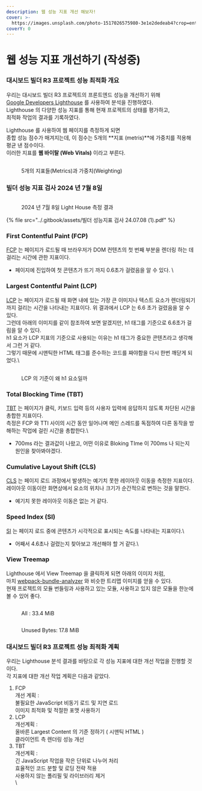 ```yaml
---
description: 웹 성능 지표 개선 해보자!
cover: >-
  https://images.unsplash.com/photo-1517026575980-3e1e2dedeab4?crop=entropy&cs=srgb&fm=jpg&ixid=M3wxOTcwMjR8MHwxfHNlYXJjaHw1fHxHYXVnZXxlbnwwfHx8fDE3MjA1OTMzMTd8MA&ixlib=rb-4.0.3&q=85
coverY: 0
---
```


# 웹 성능 지표 개선하기 (작성중)

### 대시보드 빌더 R3 프로젝트 성능 최적화 개요

우리는 대시보드 빌더 R3 프로젝트의 프론트엔드 성능을 개선하기 위해 \
[Google Developers Lighthouse](https://developer.chrome.com/docs/lighthouse) 를 사용하여 분석을 진행하였다.\
Lighthouse 의 다양한 성능 지표를 통해 현재 프로젝트의 상태를 평가하고, \
최적화 작업의 결과를 기록하였다.



Lighthouse 를 사용하여 웹 페이지를 측정하게 되면 \
종합 성능 점수가 매겨지는데, 이 점수는 5개의 **지표 (metris)**에 가중치를 적용해 평균 낸 점수이다.\
이러한 지표를 **웹 바이탈 (Web Vitals)** 이라고 부른다.

<figure><img src="../.gitbook/assets/image (2) (1) (1) (1) (1) (1).png" alt=""><figcaption><p>5개의 지표들(Metrics)과 가중치(Weighting)</p></figcaption></figure>

### 빌더 성능 지표 검사 2024 년 7월 8일

<figure><img src="../.gitbook/assets/image (10).png" alt=""><figcaption><p>2024 년 7월 8일 Light House 측정 결과</p></figcaption></figure>

{% file src="../.gitbook/assets/빌더 성능지표 검사 24.07.08 (1).pdf" %}

### First Contentful Paint (FCP)

[FCP](https://developer.chrome.com/docs/lighthouse/performance/first-contentful-paint) 는 페이지가 로드될 때 브라우저가 DOM 컨텐츠의 첫 번째 부분을 렌더링 하는 데 걸리는 시간에 관한 지표이다.

* 페이지에 진입하여 첫 콘텐츠가 뜨기 까지 0.6초가 걸렸음을 알 수 있다. \


### Largest Contentful Paint (LCP)

[LCP](https://developer.chrome.com/docs/lighthouse/performance/lighthouse-largest-contentful-paint) 는 페이지가 로드될 때 화면 내에 있는 가장 큰 이미지나 텍스트 요소가 렌더링되기까지 걸리는 시간을 나타내는 지표이다. 위 결과에서 LCP 는 6.6 초가 걸렸음을 알 수 있다.\
그런데 아래의 이미지를 같이 참조하여 보면 알겠지만, h1 태그를 기준으로 6.6초가 걸림을 알 수 있다.\
h1 요소가 LCP 지표의 기준으로 사용되는 이유는 h1 태그가 중요한 콘텐츠라고 생각해서 그런 거 같다.\
그렇기 때문에 시맨틱한 HTML 태그를 준수하는 코드를 짜야함을 다시 한번 깨닫게 되었다.\


<figure><img src="../.gitbook/assets/image (6) (1).png" alt=""><figcaption><p>LCP 의 기준이 왜 h1 요소일까</p></figcaption></figure>

### Total Blocking Time (TBT)

[TBT](https://developer.chrome.com/docs/lighthouse/performance/lighthouse-largest-contentful-paint) 는 페이지가 클릭, 키보드 입력 등의 사용자 입력에 응답하지 않도록 차단된 시간을 총합한 지표이다.\
측정은 FCP 와 TTI 사이의 시간 동안 일어나며 메인 스레드를 독점하여 다른 동작을 방해하는 작업에 걸린 시간을 총합한다.\


* 700ms 라는 결과값이 나왔고, 어떤 이유로 Bloking TIme 이 700ms 나 되는지 원인을 찾아봐야겠다.



### Cumulative Layout Shift (CLS)

[CLS](https://web.dev/articles/cls) 는 페이지 로드 과정에서 발생하는 예기치 못한 레이아웃 이동을 측정한 지표이다. 레이아웃 이동이란 화면상에서 요소의 위치나 크기가 순간적으로 변하는 것을 말한다.



* 예기치 못한 레이아웃 이동은 없는 거 같다.



### Speed Index (SI)

[SI](https://developer.chrome.com/docs/lighthouse/performance/speed-index) 는 페이지 로드 중에 콘텐츠가 시각적으로 표시되는 속도를 나타내는 지표이다.\


* 어째서 4.6초나 걸렸는지 찾아보고 개선해야 할 거 같다.\


### View Treemap

Lighthouse 에서 View Treemap 을 클릭하게 되면 아래의 이미지 처럼,\
마치 [webpack-bundle-analyzer](https://www.npmjs.com/package/webpack-bundle-analyzer) 와 비슷한 트리맵 이미지를 얻을 수 있다. \
현재 프로젝트의 모듈 번들링과 사용하고 있는 모듈, 사용하고 있지 않은 모듈을 한눈에 볼 수 있어 좋다.



<figure><img src="../.gitbook/assets/image (8).png" alt=""><figcaption><p>All : 33.4 MiB</p></figcaption></figure>

<figure><img src="../.gitbook/assets/image (3) (1) (1) (1) (1).png" alt=""><figcaption><p>Unused Bytes: 17.8 MiB</p></figcaption></figure>



### 대시보드 빌더 R3 프로젝트 성능 최적화 계획

우리는 Lighthouse 분석 결과를 바탕으로 각 성능 지표에 대한 개선 작업을 진행할 것이다.\
각 지표에 대한 개선 작업 계획은 다음과 같았다.



1. FCP\
   개선 계획 : \
   불필요한 JavaScript 비동기 로드 및 지연 로드\
   이미지 최적화 및 적절한 포맷 사용하기
2. LCP\
   개선계획 : \
   올바른 Largest Content 의 기준 정하기 ( 시맨틱 HTML )\
   클라이언트 측 렌더링 성능 개선
3. TBT\
   개선계획 : \
   긴 JavaScript 작업을 작은 단위로 나누어 처리\
   효율적인 코드 분할 및 로딩 전략 적용\
   사용하지 않는 폴리필 및 라이브러리 제거\
   \




